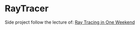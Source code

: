 # RayTracer

Side project follow the lecture of: [Ray Tracing in One Weekend](https://raytracing.github.io/books/RayTracingInOneWeekend.html)
